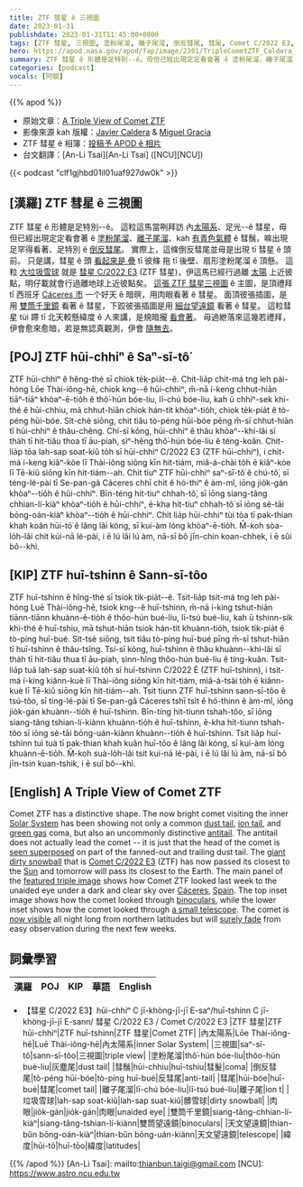 ```yaml
---
title: ZTF 彗星 ê 三視圖
date: 2023-01-31
publishdate: 2023-01-31T11:45:00+0800
tags: [ZTF 彗星, 三視圖, 塗粉尾溜, 離子尾溜, 倒反彗尾, 彗尾, Comet C/2022 E3, 肉眼, 雙筒千里鏡, 細台望遠鏡, 彗鬚, 垃圾雪球, 內太陽系, 緯度]
hero: https://apod.nasa.gov/apod/fap/image/2301/TripleCometZTF_Caldera_960.jpg
summary: ZTF 彗星 ê 形體是足特別--ê。毋但已經出現定定看會著 ê 塗粉尾溜、離子尾溜、kah 青色 ê 彗鬚，嘛出現足罕得看著--ê、足特別 ê 倒反彗尾。
categories: [podcast]
vocals: [阿錕]
---
```


{{% apod %}}

- 原始文章：[A Triple View of Comet ZTF](https://apod.nasa.gov/apod/ap230131.html)
- 影像來源 kah 版權：[Javier Caldera](https://www.instagram.com/astrocld/) & [Miguel Gracia](https://www.instagram.com/mxguelastro/)
- ZTF 彗星 ê 相簿：[投稿予 APOD ê 相片](https://www.facebook.com/media/set/?set=a.172146088847310&type=3)
- 台文翻譯：[An-Li Tsai][An-Li Tsai] ([NCU][NCU])

{{< podcast "clf1gjhbd01il01uaf927dw0k" >}}

## [漢羅] ZTF 彗星 ê 三視圖
ZTF 彗星 ê 形體是足特別--ê。
這粒這馬當咧拜訪 內[太陽系][Solar System]、足光--ê 彗星，毋但已經出現定定看會著 ê [塗粉尾溜][dust tail]、[離子尾溜][ion tail]、kah [有青色氣體][green gas] ê 彗鬚，嘛出現足罕得看著、足特別 ê [倒反彗尾][antitail]。
實際上，這條倒反彗尾並毋是出現 tī 彗星 ê 頭前。
只是講，彗星 ê 頭 [看起來是 疊][seen superposed] tī 彼條 拖 tī 後壁、扇形塗粉尾溜 ê 頂懸。
這粒 [大垃圾雪球][giant dirty snowball] 就是 [彗星 C/2022 E3][Comet C/2022 E3] (ZTF 彗星)，伊這馬已經行過離 [太陽][Sun] 上近彼點，明仔載就會行過離地球上近彼點矣。
[這張 ZTF 彗星三視圖][featured triple image] ê 主圖，是頂禮拜 tī 西班牙 [Cáceres 市][Cáceres] 一个好天 ê 暗暝，用肉眼看著 ê 彗星。
面頂彼張插圖，是用 [雙筒千里鏡][binoculars] 看著 ê 彗星，下跤彼張插圖是用 [細台望遠鏡][a small telescope] 看著 ê 彗星。
這粒彗星 tùi 蹛 tī 北天較懸緯度 ê 人來講，是規暗攏 [看會著][now visible]。
毋過紲落來這幾若禮拜，伊會愈來愈暗，若是無認真觀測，伊會 [隨無去][surely fade]。



## [POJ] ZTF hūi-chhiⁿ ê Saⁿ-sī-tô͘
ZTF hūi-chhiⁿ ê hêng-thé sī chiok te̍k-pia̍t--ê.
Chit-lia̍p chit-má tng leh pài-hóng Lōe Thài-iông-hē, chiok kng--ê hūi-chhiⁿ, m̄-nā í-keng chhut-hiān tiāⁿ-tiāⁿ khòaⁿ-ē-tio̍h ê thô͘-hún bóe-liu, lī-chú bóe-liu, kah ū chhiⁿ-sek khì-thé ê hūi-chhiu, mā chhut-hiān chiok hán-tit khòaⁿ-tio̍h, chiok te̍k-pia̍t ê tò-péng hūi-bóe.
Si̍t-chè siōng, chit tiâu tò-péng hūi-bóe pēng m̄-sī chhut-hiān tī hūi-chhiⁿ ê thâu-chêng.
Chí-sī kóng, hūi-chhiⁿ ê thâu khòaⁿ--khí-lâi sī tha̍h tī hit-tiâu thoa tī āu-piah, sìⁿ-hêng thô͘-hún bóe-liu ê téng-koân.
Chit-lia̍p tōa lah-sap soat-kiû to̍h sī hūi-chhiⁿ C/2022 E3 (ZTF hūi-chhiⁿ), i chit-má í-keng kiâⁿ-kòe lī Thài-iông siōng kīn hit-tiám, miâ-á-chài to̍h ē kiâⁿ-kòe lī Tē-kiû siōng kīn hit-tiám--ah.
Chit tiuⁿ ZTF hūi-chhiⁿ saⁿ-sī-tô͘ ê chú-tô͘, sī téng-lé-pài tī Se-pan-gâ Cáceres chhī chi̍t ê hó-thiⁿ ê àm-mî, iōng jio̍k-gán khòaⁿ--tio̍h ê hūi-chhiⁿ.
Bīn-téng hit-tiuⁿ chhah-tô͘, sī iōng siang-tâng chhian-lí-kiàⁿ khòaⁿ-tio̍h ê hūi-chhiⁿ, ē-kha hit-tiuⁿ chhah-tô͘ sī iōng sè-tāi bōng-oán-kiàⁿ khòaⁿ--tio̍h ê hūi-chhiⁿ.
Chit lia̍p hūi-chhiⁿ tùi tòa tī pak-thian khah koân hūi-tō͘ ê lâng lâi kóng, sī kui-àm lóng khòaⁿ-ē-tio̍h.
M̄-koh sòa-lo̍h-lâi chit kúi-nā lé-pài, i ē lú lâi lú àm, nā-sī bô jīn-chin koan-chhek, i ē sûi bô--khì.


## [KIP] ZTF huī-tshinn ê Sann-sī-tôo
ZTF huī-tshinn ê hîng-thé sī tsiok ti̍k-pia̍t--ê.
Tsit-lia̍p tsit-má tng leh pài-hóng Luē Thài-iông-hē, tsiok kng--ê huī-tshinn, m̄-nā í-king tshut-hiān tiānn-tiānn khuànn-ē-tio̍h ê thôo-hún bué-liu, lī-tsú bué-liu, kah ū tshinn-sik khì-thé ê huī-tshiu, mā tshut-hiān tsiok hán-tit khuànn-tio̍h, tsiok ti̍k-pia̍t ê tò-píng huī-bué.
Si̍t-tsè siōng, tsit tiâu tò-píng huī-bué pīng m̄-sī tshut-hiān tī huī-tshinn ê thâu-tsîng.
Tsí-sī kóng, huī-tshinn ê thâu khuànn--khí-lâi sī tha̍h tī hit-tiâu thua tī āu-piah, sìnn-hîng thôo-hún bué-liu ê tíng-kuân.
Tsit-lia̍p tuā lah-sap suat-kiû to̍h sī huī-tshinn C/2022 È (ZTF huī-tshinn), i tsit-má í-king kiânn-kuè lī Thài-iông siōng kīn hit-tiám, miâ-á-tsài to̍h ē kiânn-kuè lī Tē-kiû siōng kīn hit-tiám--ah.
Tsit tiunn ZTF huī-tshinn sann-sī-tôo ê tsú-tôo, sī tíng-lé-pài tī Se-pan-gâ Cáceres tshī tsi̍t ê hó-thinn ê àm-mî, iōng jio̍k-gán khuànn--tio̍h ê huī-tshinn.
Bīn-tíng hit-tiunn tshah-tôo, sī iōng siang-tâng tshian-lí-kiànn khuànn-tio̍h ê huī-tshinn, ē-kha hit-tiunn tshah-tôo sī iōng sè-tāi bōng-uán-kiànn khuànn--tio̍h ê huī-tshinn.
Tsit lia̍p huī-tshinn tuì tuà tī pak-thian khah kuân huī-tōo ê lâng lâi kóng, sī kui-àm lóng khuànn-ē-tio̍h.
M̄-koh suà-lo̍h-lâi tsit kuí-nā lé-pài, i ē lú lâi lú àm, nā-sī bô jīn-tsin kuan-tshik, i ē suî bô--khì.

## [English] A Triple View of Comet ZTF
Comet ZTF has a distinctive shape.
The now bright comet visiting the inner [Solar System][Solar System] has been showing not only a common [dust tail][dust tail], [ion tail][ion tail], and [green gas][green gas] coma, but also an uncommonly distinctive [antitail][antitail].
The antitail does not actually lead the comet -- it is just that the head of the comet is [seen superposed][seen superposed] on part of the fanned-out and trailing dust tail.
The [giant dirty snowball][giant dirty snowball] that is [Comet C/2022 E3][Comet C/2022 E3] (ZTF) has now passed its closest to the [Sun][Sun] and tomorrow will pass its closest to the Earth.
The main panel of the [featured triple image][featured triple image] shows how Comet ZTF looked last week to the unaided eye under a dark and clear sky over [Cáceres][Cáceres], [Spain][Spain].
The top inset image shows how the comet looked through [binoculars][binoculars], while the lower inset shows how the comet looked through [a small telescope][a small telescope].
The comet is [now visible][now visible] all night long from northern latitudes but will [surely fade][surely fade] from easy observation during the next few weeks.


## 詞彙學習

|漢羅|POJ|KIP|華語|English|
|-|-|-|-|-|
- 【彗星 C/2022 E3】hūi-chhiⁿ C jī-khòng-jī-jī E-saⁿ/huī-tshinn C jī-khòng-jī-jī E-sann/ 彗星 C/2022 E3 / Comet C/2022 E3
|ZTF 彗星|ZTF hūi-chhiⁿ|ZTF huī-tshinn|ZTF 彗星|Comet ZTF|
|內太陽系|Lōe Thài-iông-hē|Luē Thài-iông-hē|內太陽系|inner Solar System|
|三視圖|saⁿ-sī-tô͘|sann-sī-tôo|三視圖|triple view|
|塗粉尾溜|thô͘-hún bóe-liu|thôo-hún bué-liu|灰塵尾|dust tail|
|彗鬚|hūi-chhiu|huī-tshiu|彗髮|coma|
|倒反彗尾|tò-péng hūi-bóe|tò-píng huī-bué|反彗尾|anti-tail|
|彗尾|hūi-bóe|huī-bué|彗尾|comet tail|
|離子尾溜|lī-chú bóe-liu|lī-tsú bué-liu|離子尾|ion t|
|垃圾雪球|lah-sap soat-kiû|lah-sap suat-kiû|髒雪球|dirty snowball|
|肉眼|jio̍k-gán|jio̍k-gán|肉眼|unaided eye|
|雙筒千里鏡|siang-tâng-chhian-lí-kiàⁿ|siang-tâng-tshian-lí-kiànn|雙筒望遠鏡|binoculars|
|天文望遠鏡|thian-bûn bōng-oán-kiàⁿ|thian-bûn bōng-uán-kiànn|天文望遠鏡|telescope|
|緯度|hūi-tō͘|huī-tōo|緯度|latitudes|

{{% /apod %}}
[An-Li Tsai]: mailto:thianbun.taigi@gmail.com
[NCU]: https://www.astro.ncu.edu.tw

[copyright]: https://apod.nasa.gov/apod/fap/lib/about_apod.html#srapply
[License]: https://creativecommons.org/licenses/by/2.0/


[Solar System]:https://solarsystem.nasa.gov/solar-system/our-solar-system/in-depth/
[dust tail]:https://spaceplace.nasa.gov/comets/en/anatomy-of-a-comet.en.jpg
[ion tail]:https://apod.nasa.gov/apod/ap210308.html
[green gas]:https://www.nytimes.com/2022/01/07/science/why-comets-are-green.html
[antitail]:https://en.wikipedia.org/wiki/Antitail
[seen superposed]:https://en.wikipedia.org/wiki/Antitail#/media/File:Anti-tail.jpg
[giant dirty snowball]:https://spaceplace.nasa.gov/comets/en/
[Comet C/2022 E3]:https://en.wikipedia.org/wiki/C/2022_E3_(ZTF)
[Sun]:https://apod.nasa.gov/apod/ap230114.html
[featured triple image]:https://www.instagram.com/p/Cn1tZRBoXSF/
[Cáceres]:https://youtu.be/pAWvXFfI2yo
[Spain]:https://en.wikipedia.org/wiki/Spain
[binoculars]:https://en.wikipedia.org/wiki/Binoculars
[a small telescope]:https://www.atnf.csiro.au/outreach/education/senior/astrophysics/galileo.html
[now visible]:https://in-the-sky.org/ephemeris.php?objtxt=CK22E030
[surely fade]:https://www.womansworld.com/wp-content/uploads/2019/05/sad-cat-eyes-1.jpg
